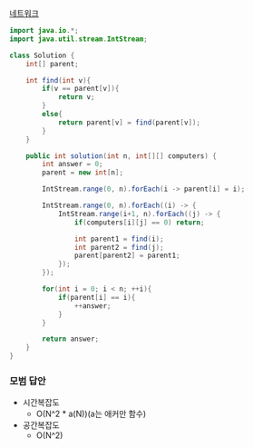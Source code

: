 [네트워크](https://programmers.co.kr/learn/courses/30/lessons/43162?language=java)

```java
import java.io.*;
import java.util.stream.IntStream;

class Solution {
	int[] parent;

	int find(int v){
		if(v == parent[v]){
			return v;
		}
		else{
			return parent[v] = find(parent[v]);
		}
	}

	public int solution(int n, int[][] computers) {
		int answer = 0;
		parent = new int[n];

		IntStream.range(0, n).forEach(i -> parent[i] = i);

		IntStream.range(0, n).forEach((i) -> {
			IntStream.range(i+1, n).forEach((j) -> {
				if(computers[i][j] == 0) return;

				int parent1 = find(i);
				int parent2 = find(j);
				parent[parent2] = parent1;
			});
		});

		for(int i = 0; i < n; ++i){
			if(parent[i] == i){
				++answer;
			}
		}

		return answer;
	}
}
```

### 모범 답안  
- 시간복잡도  
    - O(N^2 * a(N))(a는 애커만 함수)
- 공간복잡도  
    - O(N^2)

